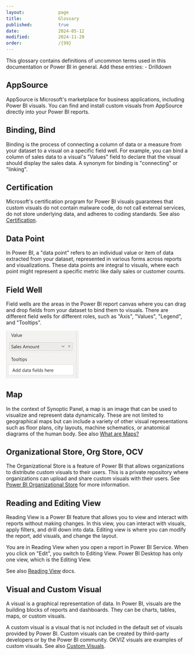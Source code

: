 ```yaml
---
layout:             page
title:              Glossary
published:          true
date:               2024-05-12
modified:           2024-11-28
order:              /{99}
---
```


This glossary contains definitions of uncommon terms used in this documentation or Power BI in general.
<todo>
Add these entries:
    - Drilldown
</todo>
## AppSource

AppSource is Microsoft's marketplace for business applications, including Power BI visuals. You can find and install custom visuals from AppSource directly into your Power BI reports.

## Binding, Bind

Binding is the process of connecting a column of data or a measure from your dataset to a visual on a specific field well. For example, you can bind a column of sales data to a visual's "Values" field to declare that the visual should display the sales data. A synonym for binding is "connecting" or "linking".

## Certification

Microsoft's certification program for Power BI visuals guarantees that custom visuals do not contain malware code, do not call external services, do not store underlying data, and adheres to coding standards. See also [Certification](./get-started/certification.md).


## Data Point

In Power BI, a "data point" refers to an individual value or item of data extracted from your dataset, represented in various forms across reports and visualizations. These data points are integral to visuals, where each point might represent a specific metric like daily sales or customer counts.

## Field Well

Field wells are the areas in the Power BI report canvas where you can drag and drop fields from your dataset to bind them to visuals. There are different field wells for different roles, such as "Axis", "Values", "Legend", and "Tooltips". 

<img src="images/field-well.png" width="200">

## Map

In the context of Synoptic Panel, a map is an image that can be used to visualize and represent data dynamically. These are not limited to geographical maps but can include a variety of other visual representations such as floor plans, city layouts, machine schematics, or anatomical diagrams of the human body. See also [What are Maps?](./synoptic-panel/concepts/maps/index.md)

## Organizational Store, Org Store, OCV

The Organizational Store is a feature of Power BI that allows organizations to distribute custom visuals to their users. This is a private repository where organizations can upload and share custom visuals with their users. See  [Power BI Organizational Store](./get-started/org-store.md) for more information.

## Reading and Editing View

Reading View is a Power BI feature that allows you to view and interact with reports without making changes. In this view, you can interact with visuals, apply filters, and drill down into data. Editing view is where you can modify the report, add visuals, and change the layout. 

You are in Reading View when you open a report in Power BI Service. When you click on "Edit", you switch to Editing View. Power BI Desktop has only one view, which is the Editing View.

See also [Reading View](https://learn.microsoft.com/en-us/power-bi/consumer/end-user-reading-view#reading-view) docs.

## Visual and Custom Visual

A visual is a graphical representation of data. In Power BI, visuals are the building blocks of reports and dashboards. They can be charts, tables, maps, or custom visuals.

A custom visual is a visual that is not included in the default set of visuals provided by Power BI. Custom visuals can be created by third-party developers or by the Power BI community. OKVIZ visuals are examples of custom visuals. See also [Custom Visuals](./get-started/custom-visuals.md).

